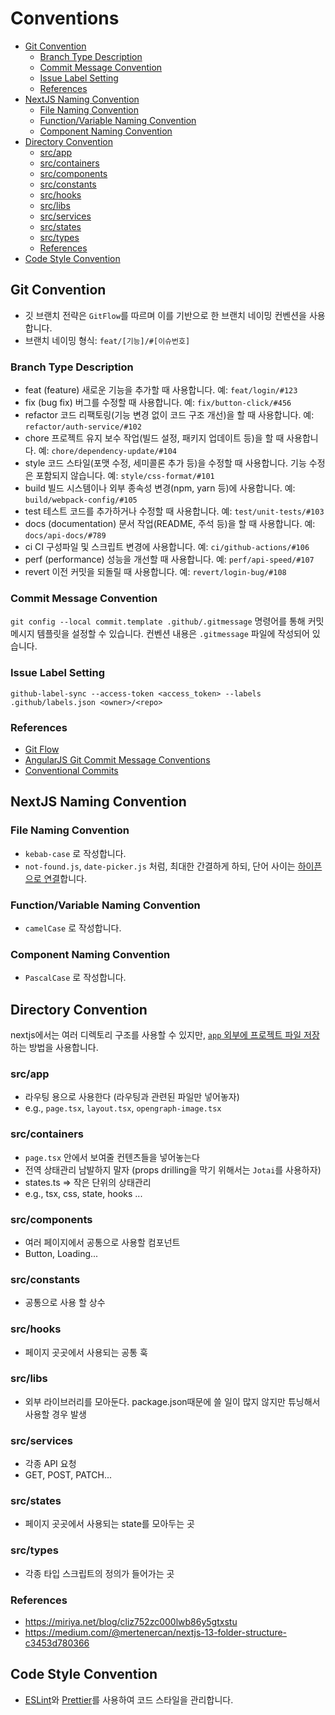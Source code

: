 # Conventions

- [Git Convention](#git-convention)
  - [Branch Type Description](#branch-type-description)
  - [Commit Message Convention](#commit-message-convention)
  - [Issue Label Setting](#issue-label-setting)
  - [References](#references)
- [NextJS Naming Convention](#nextjs-naming-convention)
  - [File Naming Convention](#file-naming-convention)
  - [Function/Variable Naming Convention](#functionvariable-naming-convention)
  - [Component Naming Convention](#component-naming-convention)
- [Directory Convention](#directory-convention)
  - [src/app](#srcapp)
  - [src/containers](#srccontainers)
  - [src/components](#srccomponents)
  - [src/constants](#srcconstants)
  - [src/hooks](#srchooks)
  - [src/libs](#srclibs)
  - [src/services](#srcservices)
  - [src/states](#srcstates)
  - [src/types](#srctypes)
  - [References](#references-1)
- [Code Style Convention](#code-style-convention)

## Git Convention

- 깃 브랜치 전략은 `GitFlow`를 따르며 이를 기반으로 한 브랜치 네이밍 컨벤션을 사용합니다.
- 브랜치 네이밍 형식: `feat/[기능]/#[이슈번호]`

### Branch Type Description

- feat (feature)
  새로운 기능을 추가할 때 사용합니다.
  예: `feat/login/#123`
- fix (bug fix)
  버그를 수정할 때 사용합니다.
  예: `fix/button-click/#456`
- refactor
  코드 리팩토링(기능 변경 없이 코드 구조 개선)을 할 때 사용합니다.
  예: `refactor/auth-service/#102`
- chore
  프로젝트 유지 보수 작업(빌드 설정, 패키지 업데이트 등)을 할 때 사용합니다.
  예: `chore/dependency-update/#104`
- style
  코드 스타일(포맷 수정, 세미콜론 추가 등)을 수정할 때 사용합니다. 기능 수정은 포함되지 않습니다.
  예: `style/css-format/#101`
- build
  빌드 시스템이나 외부 종속성 변경(npm, yarn 등)에 사용합니다.
  예: `build/webpack-config/#105`
- test
  테스트 코드를 추가하거나 수정할 때 사용합니다.
  예: `test/unit-tests/#103`
- docs (documentation)
  문서 작업(README, 주석 등)을 할 때 사용합니다.
  예: `docs/api-docs/#789`
- ci
  CI 구성파일 및 스크립트 변경에 사용합니다.
  예: `ci/github-actions/#106`
- perf (performance)
  성능을 개선할 때 사용합니다.
  예: `perf/api-speed/#107`
- revert
  이전 커밋을 되돌릴 때 사용합니다.
  예: `revert/login-bug/#108`

### Commit Message Convention

`git config --local commit.template .github/.gitmessage` 명령어를 통해 커밋 메시지 템플릿을 설정할 수 있습니다. 컨벤션 내용은 `.gitmessage` 파일에 작성되어 있습니다.

### Issue Label Setting

`github-label-sync --access-token <access_token> --labels .github/labels.json <owner>/<repo>`

### References

- [Git Flow](https://www.atlassian.com/git/tutorials/comparing-workflows/gitflow-workflow)
- [AngularJS Git Commit Message Conventions](https://gist.github.com/stephenparish/9941e89d80e2bc58a153)
- [Conventional Commits](https://www.conventionalcommits.org/ko/v1.0.0/)

## NextJS Naming Convention

### File Naming Convention

- `kebab-case` 로 작성합니다.
- `not-found.js`, `date-picker.js` 처럼, 최대한 간결하게 하되, 단어 사이는 [하이픈으로 연결](https://nextjs.org/docs/app/api-reference/file-conventions)합니다.

### Function/Variable Naming Convention

- `camelCase` 로 작성합니다.

### Component Naming Convention

- `PascalCase` 로 작성합니다.

## Directory Convention

nextjs에서는 여러 디렉토리 구조를 사용할 수 있지만, [`app` 외부에 프로젝트 파일 저장](https://nextjs.org/docs/app/getting-started/project-structure#store-project-files-outside-of-app)하는 방법을 사용합니다.

### src/app

- 라우팅 용으로 사용한다 (라우팅과 관련된 파일만 넣어놓자)
- e.g., `page.tsx`, `layout.tsx`, `opengraph-image.tsx`

### src/containers

- `page.tsx` 안에서 보여줄 컨텐츠들을 넣어놓는다
- 전역 상태관리 남발하지 말자 (props drilling을 막기 위해서는 `Jotai`를 사용하자)
- states.ts => 작은 단위의 상태관리
- e.g., tsx, css, state, hooks ...

### src/components

- 여러 페이지에서 공통으로 사용할 컴포넌트
- Button, Loading...

### src/constants

- 공통으로 사용 할 상수

### src/hooks

- 페이지 곳곳에서 사용되는 공통 훅

### src/libs

- 외부 라이브러리를 모아둔다. package.json때문에 쓸 일이 많지 않지만 튜닝해서 사용할 경우 발생

### src/services

- 각종 API 요청
- GET, POST, PATCH...

### src/states

- 페이지 곳곳에서 사용되는 state를 모아두는 곳

### src/types

- 각종 타입 스크립트의 정의가 들어가는 곳

### References

- https://miriya.net/blog/cliz752zc000lwb86y5gtxstu
- https://medium.com/@mertenercan/nextjs-13-folder-structure-c3453d780366

## Code Style Convention

- [ESLint](https://eslint.org/)와 [Prettier](https://prettier.io/)를 사용하여 코드 스타일을 관리합니다.

